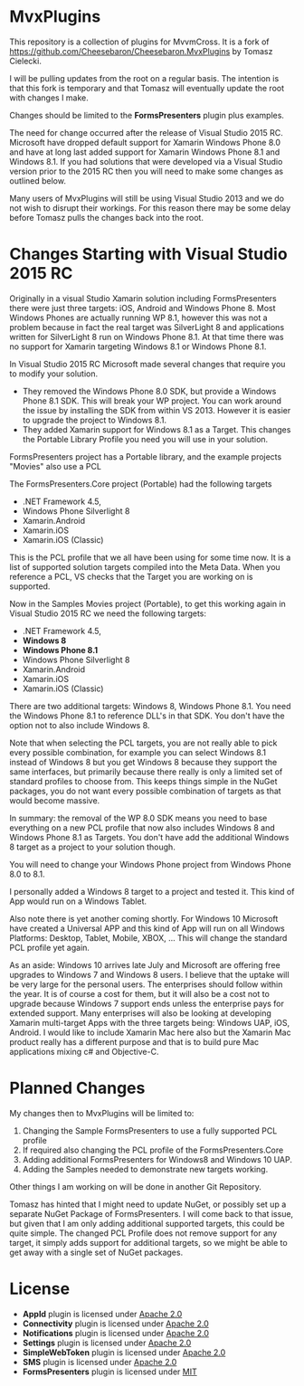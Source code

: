 MvxPlugins
==========

This repository is a collection of plugins for MvvmCross. It is a fork of https://github.com/Cheesebaron/Cheesebaron.MvxPlugins by Tomasz Cielecki.

I will be pulling updates from the root on a regular basis. The intention is that this fork is temporary and that Tomasz will eventually update the
root with changes I make.


Changes should be limited to the **FormsPresenters** plugin plus examples.

The need for change occurred after the release of Visual Studio 2015 RC. Microsoft have dropped default support for Xamarin Windows Phone 8.0 and
have at long last added support for Xamarin Windows Phone 8.1 and Windows 8.1. If you had solutions that were developed via a Visual Studio version
prior to the 2015 RC then you will need to make some changes as outlined below.

Many users of MvxPlugins will still be using Visual Studio 2013 and we do not wish to disrupt their workings. For this reason there may be some delay
before Tomasz pulls the changes back into the root.

Changes Starting with Visual Studio 2015 RC
===========================================

Originally in a visual Studio Xamarin solution including FormsPresenters there were just three targets: iOS, Android and Windows Phone 8. Most Windows
Phones are actually running WP 8.1, however this was not a problem because in fact the real target was SilverLight 8 and applications written for
SilverLight 8 run on Windows Phone 8.1. At that time there was no support for Xamarin targeting Windows 8.1 or Windows Phone 8.1.

In Visual Studio 2015 RC Microsoft made several changes that require you to modify your solution.
- They removed the Windows Phone 8.0 SDK, but provide a Windows Phone 8.1 SDK. This will break your WP project. You can work around the issue by
  installing the SDK from within VS 2013. However it is easier to upgrade the project to Windows 8.1.
- They added Xamarin support for Windows 8.1 as a Target. This changes the Portable Library Profile you need you will use in your solution.

FormsPresenters project has a Portable library, and the example projects "Movies" also use a PCL

The FormsPresenters.Core project (Portable) had the following targets
* .NET Framework 4.5,
* Windows Phone Silverlight 8
* Xamarin.Android
* Xamarin.iOS
* Xamarin.iOS (Classic)

This is the PCL profile that we all have been using for some time now. It is a list of supported solution targets compiled into the Meta Data. When
you reference a PCL, VS checks that the Target you are working on is supported.

Now in the Samples Movies project (Portable), to get this working again in Visual Studio 2015 RC we need the following targets:
* .NET Framework 4.5,
* **Windows 8**
* **Windows Phone 8.1**
* Windows Phone Silverlight 8
* Xamarin.Android
* Xamarin.iOS
* Xamarin.iOS (Classic)

There are two additional targets: Windows 8, Windows Phone 8.1. You need the Windows Phone 8.1 to reference DLL's in that SDK. You don't have the option
not to also include Windows 8.

Note that when selecting the PCL targets, you are not really able to pick every possible combination, for example you can select Windows 8.1 instead of
Windows 8 but you get Windows 8 because they support the same interfaces, but primarily because there really is only a limited set of standard profiles
to choose from. This keeps things simple in the NuGet packages, you do not want every possible combination of targets as that would become massive.

In summary: the removal of the WP 8.0 SDK means you need to base everything on a new PCL profile that now also includes Windows 8 and Windows Phone 8.1
as Targets. You don't have add the additional Windows 8 target as a project to your solution though.

You will need to change your Windows Phone project from Windows Phone 8.0 to 8.1.

I personally added a Windows 8 target to a project and tested it. This kind of App would run on a Windows Tablet.

Also note there is yet another coming shortly. For Windows 10 Microsoft have created a Universal APP and this kind of App will run on all Windows
Platforms: Desktop, Tablet, Mobile, XBOX, ... This will change the standard PCL profile yet again.

As an aside: Windows 10 arrives late July and Microsoft are offering free upgrades to Windows 7 and Windows 8 users. I believe that the uptake will be
very large for the personal users. The enterprises should follow within the year. It is of course a cost for them, but it will also be a cost not to
upgrade because Windows 7 support ends unless the enterprise pays for extended support. Many enterprises will also be looking at developing Xamarin
multi-target Apps with the three targets being: Windows UAP, iOS, Android. I would like to include Xamarin Mac here also but the Xamarin Mac product
really has a different purpose and that is to build pure Mac applications mixing c# and Objective-C.

Planned Changes
===============

My changes then to MvxPlugins will be limited to:

1. Changing the Sample FormsPresenters to use a fully supported PCL profile
2. If required also changing the PCL profile of the FormsPresenters.Core
3. Adding additional FormsPresenters for Windows8 and Windows 10 UAP.
4. Adding the Samples needed to demonstrate new targets working.

Other things I am working on will be done in another Git Repository.

Tomasz has hinted that I might need to update NuGet, or possibly set up a separate NuGet Package of FormsPresenters. I will come back to that issue,
but given that I am only adding additional supported targets, this could be quite simple. The changed PCL Profile does not remove support
for any target, it simply adds support for additional targets, so we might be able to get away with a single set of NuGet packages.


License
=======

- **AppId** plugin is licensed under [Apache 2.0][apache]
- **Connectivity** plugin is licensed under [Apache 2.0][apache]
- **Notifications** plugin is licensed under [Apache 2.0][apache]
- **Settings** plugin is licensed under [Apache 2.0][apache]
- **SimpleWebToken** plugin is licensed under [Apache 2.0][apache]
- **SMS** plugin is licensed under [Apache 2.0][apache]
- **FormsPresenters** plugin is licensed under [MIT][mit]

[apache]: https://www.apache.org/licenses/LICENSE-2.0.html
[mit]: http://opensource.org/licenses/mit-license
[kstreet]: https://github.com/kstreet
[streetmvx]: https://github.com/kstreet/Street.MvxPlugins
[james]: https://github.com/jamesmontemagno
[ceton]: https://github.com/ceton/Mvx.Plugins.Settings
[ghuntley]: https://github.com/ghuntley
[facetime]: https://github.com/ghuntley/Ghuntley.MvxPlugins.FaceTime
[wedkarz]: https://github.com/wedkarz
[keychain]: https://github.com/wedkarz/IHS.MvvmCross.Plugins.Keychain
[aritchie]: https://github.com/aritchie
[acrmvvmcross]: https://github.com/aritchie/acrmvvmcross
[slodge]: https://github.com/slodge
[mvx]: https://github.com/slodge/MvvmCross
[wat]: https://github.com/WindowsAzure-Toolkits
[xam]: http://xamarin.com
[modern]: https://github.com/paulcbetts/ModernHttpClient
[paulb]: https://github.com/paulcbetts
[reach]: https://github.com/xamarin/monotouch-samples/blob/master/ReachabilitySample/reachability.cs
[SeeD-Seifer]: https://github.com/SeeD-Seifer
[geocoder]: https://github.com/SeeD-Seifer/Mvx.Geocoder
[secure-storage]: https://github.com/ChristianRuiz/MvvmCross-SecureStorage
[controlsnav]: https://github.com/ChristianRuiz/MvvmCross-ControlsNavigation
[ChristianRuiz]: https://github.com/ChristianRuiz
[marcos]: https://github.com/MarcosCobena
[fp]: https://github.com/Cheesebaron/Cheesebaron.MvxPlugins/tree/master/FormsPresenters
[settings]: https://github.com/Cheesebaron/Cheesebaron.MvxPlugins/tree/master/Settings
[munkii]: https://github.com/munkii
